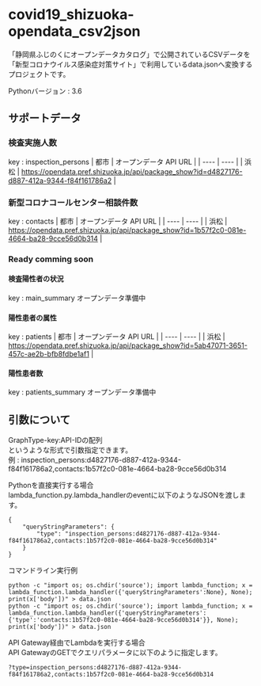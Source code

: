 # covid19_shizuoka-opendata_csv2json

「静岡県ふじのくにオープンデータカタログ」で公開されているCSVデータを  
「新型コロナウイルス感染症対策サイト」で利用しているdata.jsonへ変換するプロジェクトです。

Pythonバージョン : 3.6

## サポートデータ

### 検査実施人数
key : inspection_persons
|  都市  |  オープンデータ API URL  |
| ---- | ---- |
| 浜松 | https://opendata.pref.shizuoka.jp/api/package_show?id=d4827176-d887-412a-9344-f84f161786a2 |

### 新型コロナコールセンター相談件数
key : contacts
|  都市  |  オープンデータ API URL  |
| ---- | ---- |
| 浜松 | https://opendata.pref.shizuoka.jp/api/package_show?id=1b57f2c0-081e-4664-ba28-9cce56d0b314 |


### Ready comming soon

#### 検査陽性者の状況
key : main_summary
オープンデータ準備中

#### 陽性患者の属性
key : patients
|  都市  |  オープンデータ API URL  |
| ---- | ---- |
| 浜松 | https://opendata.pref.shizuoka.jp/api/package_show?id=5ab47071-3651-457c-ae2b-bfb8fdbe1af1 |


#### 陽性患者数
key : patients_summary
オープンデータ準備中

## 引数について

GraphType-key:API-IDの配列  
というような形式で引数指定できます。  
例 : inspection_persons:d4827176-d887-412a-9344-f84f161786a2,contacts:1b57f2c0-081e-4664-ba28-9cce56d0b314  

Pythonを直接実行する場合  
lambda_function.py.lambda_handlerのeventに以下のようなJSONを渡します。  
```
{
    "queryStringParameters": {
        "type": "inspection_persons:d4827176-d887-412a-9344-f84f161786a2,contacts:1b57f2c0-081e-4664-ba28-9cce56d0b314"
    }
}
```

コマンドライン実行例  
```
python -c "import os; os.chdir('source'); import lambda_function; x = lambda_function.lambda_handler({'queryStringParameters':None}, None); print(x['body'])" > data.json
python -c "import os; os.chdir('source'); import lambda_function; x = lambda_function.lambda_handler({'queryStringParameters':{'type':'contacts:1b57f2c0-081e-4664-ba28-9cce56d0b314'}}, None); print(x['body'])" > data.json
```

API Gateway経由でLambdaを実行する場合  
API GatewayのGETでクエリパラメータに以下のように指定します。  
```
?type=inspection_persons:d4827176-d887-412a-9344-f84f161786a2,contacts:1b57f2c0-081e-4664-ba28-9cce56d0b314  
```

